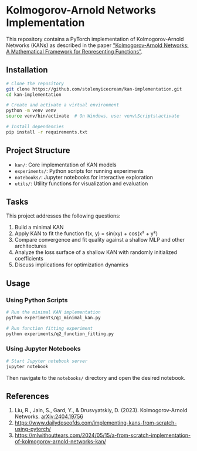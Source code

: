 # Kolmogorov-Arnold Networks Implementation

This repository contains a PyTorch implementation of Kolmogorov-Arnold Networks (KANs) as described in the paper ["Kolmogorov-Arnold Networks: A Mathematical Framework for Representing Functions"](https://arxiv.org/abs/2404.19756).

## Installation

```bash
# Clone the repository
git clone https://github.com/stolemyicecream/kan-implementation.git
cd kan-implementation

# Create and activate a virtual environment
python -m venv venv
source venv/bin/activate  # On Windows, use: venv\Scripts\activate

# Install dependencies
pip install -r requirements.txt
```

## Project Structure

- `kan/`: Core implementation of KAN models
- `experiments/`: Python scripts for running experiments
- `notebooks/`: Jupyter notebooks for interactive exploration
- `utils/`: Utility functions for visualization and evaluation

## Tasks

This project addresses the following questions:

1. Build a minimal KAN
2. Apply KAN to fit the function f(x, y) = sin(xy) + cos(x² + y²)
3. Compare convergence and fit quality against a shallow MLP and other architectures
4. Analyze the loss surface of a shallow KAN with randomly initialized coefficients
5. Discuss implications for optimization dynamics

## Usage

### Using Python Scripts

```bash
# Run the minimal KAN implementation
python experiments/q1_minimal_kan.py

# Run function fitting experiment
python experiments/q2_function_fitting.py
```

### Using Jupyter Notebooks

```bash
# Start Jupyter notebook server
jupyter notebook
```

Then navigate to the `notebooks/` directory and open the desired notebook.

## References

1. Liu, R., Jain, S., Gard, Y., & Drusvyatskiy, D. (2023). Kolmogorov-Arnold Networks. [arXiv:2404.19756](https://arxiv.org/abs/2404.19756)
2. https://www.dailydoseofds.com/implementing-kans-from-scratch-using-pytorch/
3. https://mlwithouttears.com/2024/05/15/a-from-scratch-implementation-of-kolmogorov-arnold-networks-kan/